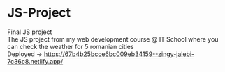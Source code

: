 # JS-Project
Final JS project
<br>The JS project from my web development course @ IT School where you can check the weather for 5 romanian cities</br>
Deployed -> https://67b4b25bcce6bc009eb34159--zingy-jalebi-7c36c8.netlify.app/
